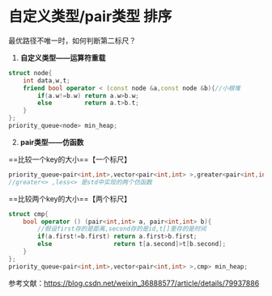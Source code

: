# 自定义类型/pair类型 排序

最优路径不唯一时，如何判断第二标尺？

1. **自定义类型——运算符重载**

```c++
struct node{
    int data,w,t;
    friend bool operator < (const node &a,const node &b){//小根堆
        if(a.w!=b.w) return a.w>b.w;
        else         return a.t>b.t;
    }
};
priority_queue<node> min_heap;
```

2. **pair类型——仿函数**

==比较一个key的大小==【一个标尺】

```c++
priority_queue<pair<int,int>,vector<pair<int,int> >,greater<pair<int,int> > >min_heap;
//greater<> ,less<> 是std中实现的两个仿函数
```

==比较两个key的大小==【两个标尺】

```c++
struct cmp{
    bool operator () (pair<int,int> a, pair<int,int> b){
        //假设first存的是距离,second存的是id,t[]里存的是时间
        if(a.first!=b.first) return a.first>b.first;
        else                 return t[a.second]>t[b.second];
    }
};
priority_queue<pair<int,int>,vector<pair<int,int> >,cmp> min_heap;
```



参考文献：https://blog.csdn.net/weixin_36888577/article/details/79937886
